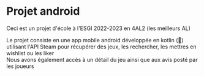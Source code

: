 # Projet android

Ceci est un projet d'école à l'ESGI 2022-2023 en 4AL2 (les meilleurs AL)

Le projet consiste en une app mobile android développée en kotlin (🙏) utilisant l'API Steam pour récupérer des jeux, les rechercher, les mettres en wishlist ou les liker  
Nous avons également accès à un détail du jeu ainsi que aux avis posté par les joueurs  
